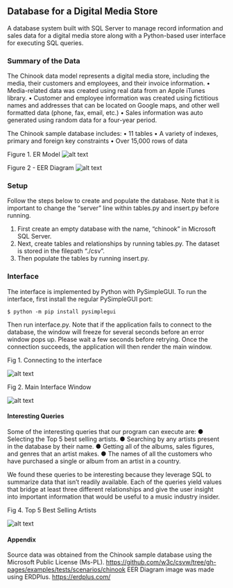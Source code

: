## Database for a Digital Media Store 

A database system built with SQL Server to manage record information and sales data for a digital media store along with a Python-based user interface for executing SQL queries. 
### Summary of the Data
The Chinook data model represents a digital media store, including the media, their customers and employees, and their invoice information.
•	Media-related data was created using real data from an Apple iTunes library.
•	Customer and employee information was created using fictitious names and addresses that can be located on Google maps, and other well formatted data (phone, fax, email, etc.)
•	Sales information was auto generated using random data for a four-year period.

The Chinook sample database includes:
•	11 tables
•	A variety of indexes, primary and foreign key constraints
•	Over 15,000 rows of data

Figure 1. ER Model
![alt text](/images/ER%20model.jpg)

Figure 2 - EER Diagram
![alt text](/images/EER%20diagram.jpg)

### Setup
Follow the steps below to create and populate the database. Note that it is important to change the “server” line within tables.py and insert.py before running.
1. First create an empty database with the name, “chinook” in Microsoft SQL Server.
2. Next, create tables and relationships by running tables.py. The dataset is stored in the filepath “./csv”.
3. Then populate the tables by running insert.py.

### Interface
The interface is implemented by Python with PySimpleGUI. To run the interface, first install the regular PySimpleGUI port:
```
$ python -m pip install pysimplegui
```
Then run interface.py. Note that if the application fails to connect to the database, the window will freeze for several seconds before an error window pops up. Please wait a few seconds before retrying. 
Once the connection succeeds, the application will then render the main window.

Fig 1. Connecting to the interface

![alt text](/images/Interface1.jpg)

Fig 2. Main Interface Window

![alt text](/images/Interface2.jpg)

#### Interesting Queries
Some of the interesting queries that our program can execute are:
● Selecting the Top 5 best selling artists.
● Searching by any artists present in the database by their name.
● Getting all of the albums, sales figures, and genres that an artist makes.
● The names of all the customers who have purchased a single or album from an artist in a country.

We found these queries to be interesting because they leverage SQL to summarize data that isn’t readily available. Each of the queries yield values that bridge at least three different relationships and give the user insight into important information that would be useful to a music industry insider.

Fig 4. Top 5 Best Selling Artists

![alt text](/images/Interface3.jpg)


#### Appendix
Source data was obtained from the Chinook sample database using the Microsoft Public License (Ms-PL).
https://github.com/w3c/csvw/tree/gh-pages/examples/tests/scenarios/chinook
EER Diagram image was made using ERDPlus.
https://erdplus.com/